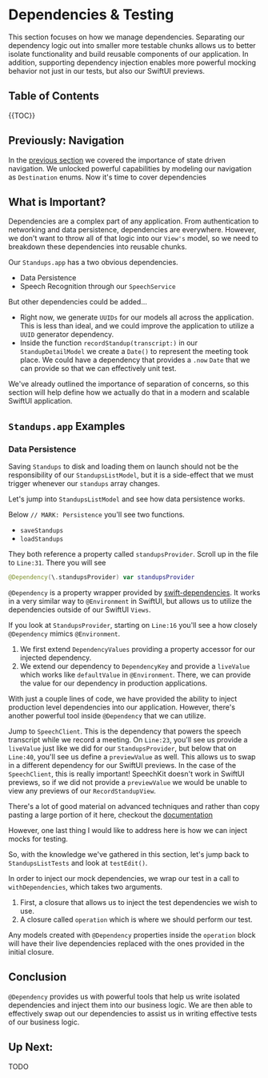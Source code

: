 # Dependencies & Testing
This section focuses on how we manage dependencies. Separating our dependency logic out into smaller more testable chunks allows us to better isolate functionality and build reusable components of our application. In addition, supporting dependency injection enables more powerful mocking behavior not just in our tests, but also our SwiftUI previews.

## Table of Contents
{{TOC}}

## Previously: Navigation
In the [previous section](navigation.md) we covered the importance of state driven navigation. We unlocked powerful capabilities by modeling our navigation as `Destination` enums. Now it's time to cover dependencies

## What is Important?
Dependencies are a complex part of any application. From authentication to networking and data persistence, dependencies are everywhere. However, we don't want to throw all of that logic into our `View's` model, so we need to breakdown these dependencies into reusable chunks.

Our `Standups.app` has a two obvious dependencies.
- Data Persistence
- Speech Recognition through our `SpeechService`

But other dependencies could be added...
- Right now, we generate `UUIDs`  for our models all across the application. This is less than ideal, and we could improve the application to utilize a `UUID` generator dependency.
- Inside the function `recordStandup(transcript:)` in our `StandupDetailModel` we create a `Date()` to represent the meeting took place. We could have a dependency that provides a `.now` `Date` that we can provide so that we can effectively unit test.

We've already outlined the importance of separation of concerns, so this section will help define how we actually do that in a modern and scalable SwiftUI application.

## `Standups.app` Examples
### Data Persistence
Saving `Standups` to disk and loading them on launch should not be the responsibility of our `StandupsListModel`, but it is a side-effect that we must trigger whenever our `standups` array changes.

Let's jump into `StandupsListModel` and see how data persistence works.

Below `// MARK: Persistence` you'll see two functions.
- `saveStandups`
- `loadStandups`

They both reference a property called `standupsProvider`. Scroll up in the file to `Line:31`. There you will see

```swift
@Dependency(\.standupsProvider) var standupsProvider
```

`@Dependency` is a property wrapper provided by [swift-dependencies](https://github.com/pointfreeco/swift-dependencies). It works in a very similar way to `@Environment` in SwiftUI, but allows us to utilize the dependencies outside of our SwiftUI `Views`.

If you look at `StandupsProvider`, starting on `Line:16` you'll see a how closely `@Dependency` mimics `@Environment`.

1. We first extend `DependencyValues` providing a property accessor for our injected dependency.
2. We extend our dependency to `DependencyKey` and provide a `liveValue` which works like `defaultValue` in `@Environment`. There, we can provide the value for our dependency in production applications.

With just a couple lines of code, we have provided the ability to inject production level dependencies into our application. However, there's another powerful tool inside `@Dependency` that we can utilize. 

Jump to `SpeechClient`. This is the dependency that powers the speech transcript while we record a meeting. On `Line:23`, you'll see us provide a `liveValue` just like we did for our `StandupsProvider`, but below that on `Line:40`, you'll see us define a `previewValue` as well. This allows us to swap in a different dependency for our SwiftUI previews. In the case of the `SpeechClient`, this is really important! SpeechKit doesn't work in SwiftUI previews, so if we did not provide a `previewValue` we would be unable to view any previews of our `RecordStandupView`.

There's a lot of good material on advanced techniques and rather than copy pasting a large portion of it here, checkout the [documentation](https://pointfreeco.github.io/swift-dependencies/main/documentation/dependencies/)

However, one last thing I would like to address here is how we can inject mocks for testing.

So, with the knowledge we've gathered in this section, let's jump back to `StandupsListTests` and look at `testEdit()`.

In order to inject our mock dependencies, we wrap our test in a call to `withDependencies`, which takes two arguments.

1. First, a closure that allows us to inject the test dependencies we wish to use.
2. A closure called `operation` which is where we should perform our test.

Any models created with `@Dependency` properties inside the `operation` block will have their live dependencies replaced with the ones provided in the initial closure.

## Conclusion
`@Dependency` provides us with powerful tools that help us write isolated dependencies and inject them into our business logic. We are then able to effectively swap out our dependencies to assist us in writing effective tests of our business logic.

## Up Next:
TODO







